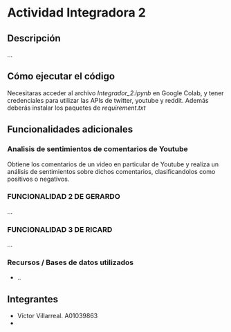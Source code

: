 # Actividad Integradora 2

## Descripción
...

## Cómo ejecutar el código
Necesitaras acceder al archivo *Integrador_2.ipynb* en Google Colab, y tener credenciales para utilizar las APIs de twitter, youtube y reddit.
Además deberás instalar los paquetes de *requirement.txt*

## Funcionalidades adicionales


### Analisis de sentimientos de comentarios de Youtube
Obtiene los comentarios de un video en particular de Youtube y realiza un análisis de sentimientos sobre dichos comentarios, clasificandolos como positivos o negativos.

### FUNCIONALIDAD 2 DE GERARDO
...

### FUNCIONALIDAD 3 DE RICARD
...

### Recursos / Bases de datos utilizados
  - ..

## Integrantes
  - Víctor Villarreal. A01039863
  - 
